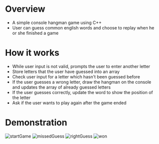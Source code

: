 # Overview
- A simple console hangman game using C++
- User can guess common english words and choose to replay when he or she finished a game

# How it works
- While user input is not valid, prompts the user to enter another letter
- Store letters that the user have guessed into an array
- Check user input for a letter which hasn't been guessed before 
- If the user guesses a wrong letter, draw the hangman on the console and updates the array of already guessed letters
- If the user guesses correctly, update the word to show the position of the letter
- Ask if the user wants to play again after the game ended

# Demonstration

![startGame](https://user-images.githubusercontent.com/76593076/181752557-8526231e-d7d9-4ebe-88db-904ba4844134.JPG)
![missedGuess](https://user-images.githubusercontent.com/76593076/181752588-ad9ec553-2ea1-4f63-9376-8fbeb8ec9c91.JPG)
![rightGuess](https://user-images.githubusercontent.com/76593076/181752601-7a7b8614-afb5-42a0-b385-c147747ae285.JPG)
![won](https://user-images.githubusercontent.com/76593076/181752614-5254132b-1352-45bf-aad4-3a9d654c5495.JPG)
